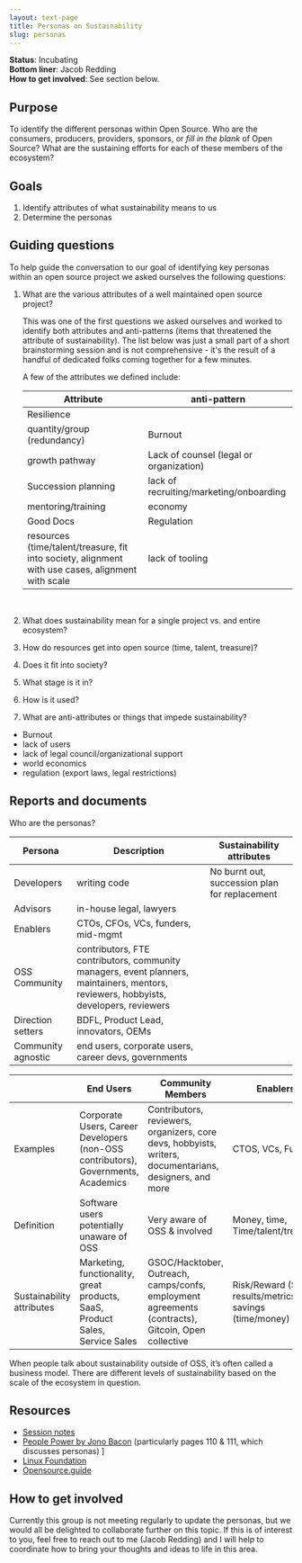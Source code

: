 ```yaml
---
layout: text-page
title: Personas on Sustainability
slug: personas
---
```


**Status**: Incubating<br>
**Bottom liner**: Jacob Redding<br>
**How to get involved**: See section below.

## Purpose

To identify the different personas within Open Source. Who are the consumers, producers, providers, sponsors, or *fill in the blank* of Open Source? What are the sustaining efforts for each of these members of the ecosystem?

## Goals

1. Identify attributes of what sustainability means to us
2. Determine the personas

## Guiding questions

To help guide the conversation to our goal of identifying key personas within an open source project we asked ourselves the following questions:

1. What are the various attributes of a well maintained open source project?

    This was one of the first questions we asked ourselves and worked to identify both attributes and anti-patterns (items that threatened the attribute of sustainability). The list below was just a small part of a short brainstorming session and is not comprehensive - it's the result of a handful of dedicated folks coming together for a few minutes.

    A few of the attributes we defined include:

    | Attribute | anti-pattern |
    | --------- | ------------ |
    | Resilience |   |
    | quantity/group (redundancy) | Burnout |
    | growth pathway | Lack of counsel (legal or organization) |
    | Succession planning | lack of recruiting/marketing/onboarding |
    | mentoring/training | economy |
    | Good Docs | Regulation|
    | resources (time/talent/treasure, fit into society, alignment with use     cases, alignment with scale | lack of tooling |

    <br>

2. What does sustainability mean for a single project vs. and entire ecosystem?
3. How do resources get into open source (time, talent, treasure)?
4. Does it fit into society?
5. What stage is it in?
6. How is it used?
7. What are anti-attributes or things that impede sustainability?
- Burnout
- lack of users
- lack of legal council/organizational support
- world economics
- regulation (export laws, legal restrictions)

## Reports and documents

Who are the personas?

| Persona | Description | Sustainability attributes |
| --- | ----------- | ----------- |
| Developers | writing code | No burnt out, succession plan for replacement |
| Advisors |  in-house legal, lawyers | |
| Enablers |  CTOs, CFOs, VCs, funders, mid-mgmt  | |
| OSS Community |  contributors, FTE contributors, community managers, event planners, maintainers, mentors, reviewers, hobbyists, developers, reviewers  | |
| Direction setters |  BDFL, Product Lead, innovators, OEMs  | |
|  Community agnostic|  end users, corporate users, career devs, governments  | |

|     | End Users | Community Members | Enablers | Direction Setters |
| --- | --------- | ----------------- | ---------| ----------------- |
|Examples   | Corporate Users, Career Developers (non-OSS contributors), Governments, Academics | Contributors, reviewers, organizers, core devs, hobbyists, writers, documentarians, designers, and more | CTOS, VCs, Funders | Foundations, Product Owner, Project owner (BDFL), Innovators|
|Definition | Software users potentially unaware of OSS | Very aware of OSS & involved| Money, time, Time/talent/treasure | Risk taker, Thinkers/tinkerers |
|Sustainability attributes| Marketing, functionality, great products, SaaS, Product Sales, Service Sales | GSOC/Hacktober, Outreach, camps/confs, employment agreements (contracts), Gitcoin, Open collective | Risk/Reward ($$$), results/metrics, cost savings (time/money) | Risk/Reward, freedom of time, creativity, challenge to solve|

When people talk about sustainability outside of OSS, it’s often called a business model. There are different levels of sustainability based on the scale of the ecosystem in question.

## Resources

- [Session notes](https://docs.google.com/document/d/1mRa20TPmULGVy6Ta8KITWQwQtPNdoGZrHLFTYM-0tWU/edit)
- [People Power by Jono Bacon](https://www.jonobacon.com/books/peoplepowered/) (particularly pages 110 & 111, which discusses personas) ]
- [Linux Foundation](https://www.linuxfoundation.org/tools/building-leadership-in-an-open-source-community/)
- [Opensource.guide](https://opensource.guide/leadership-and-governance/)

## How to get involved

Currently this group is not meeting regularly to update the personas, but we would all be delighted to collaborate further on this topic. If this is of interest to you, feel free to reach out to me (Jacob Redding) and I will help to coordinate how to bring your thoughts and ideas to life in this area.

